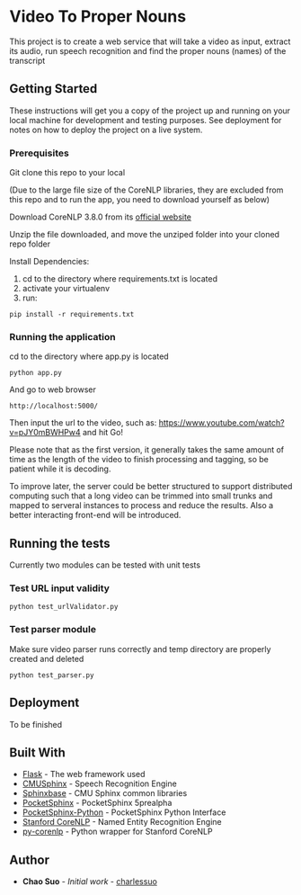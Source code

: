# Video To Proper Nouns

This project is to create a web service that will take a video as input, extract its audio, run speech
recognition and find the proper nouns (names) of the transcript

## Getting Started

These instructions will get you a copy of the project up and running on your local machine for development and testing purposes. See deployment for notes on how to deploy the project on a live system.

### Prerequisites

Git clone this repo to your local

(Due to the large file size of the CoreNLP libraries, they are excluded from this repo and to run the app, you need to download yourself as below)

Download CoreNLP 3.8.0 from its [official website](https://stanfordnlp.github.io/CoreNLP/download.html)

Unzip the file downloaded, and move the unziped folder into your cloned repo folder

Install Dependencies:

1. cd to the directory where requirements.txt is located
2. activate your virtualenv
3. run:

```
pip install -r requirements.txt
```

### Running the application

cd to the directory where app.py is located

```
python app.py
```

And go to web browser

```
http://localhost:5000/
```

Then input the url to the video, such as: https://www.youtube.com/watch?v=pJY0mBWHPw4
and hit Go!

Please note that as the first version, it generally takes the same amount of time as the length of the video to finish processing and tagging, so be patient while it is decoding.

To improve later, the server could be better structured to support distributed computing such that a long video can be trimmed into small trunks and mapped to serveral instances to process and reduce the results. Also a better interacting front-end will be introduced.

## Running the tests

Currently two modules can be tested with unit tests

### Test URL input validity

```
python test_urlValidator.py
```

### Test parser module

Make sure video parser runs correctly and temp directory are properly created and deleted

```
python test_parser.py
```

## Deployment

To be finished

## Built With

* [Flask](http://flask.pocoo.org/) - The web framework used
* [CMUSphinx](https://cmusphinx.github.io/) - Speech Recognition Engine
* [Sphinxbase](https://github.com/cmusphinx/sphinxbase) - CMU Sphinx common libraries
* [PocketSphinx](https://github.com/cmusphinx/pocketsphinx) - PocketSphinx 5prealpha
* [PocketSphinx-Python](https://github.com/cmusphinx/pocketsphinx-python) - PocketSphinx Python Interface
* [Stanford CoreNLP](https://stanfordnlp.github.io/CoreNLP/index.html) - Named Entity Recognition Engine
* [py-corenlp](https://github.com/smilli/py-corenlp) - Python wrapper for Stanford CoreNLP

## Author

* **Chao Suo** - *Initial work* - [charlessuo](https://github.com/charlessuo)



